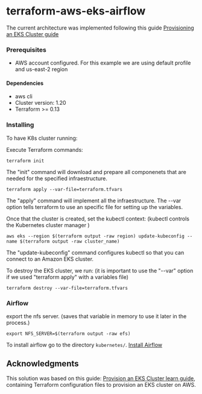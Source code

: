 # terraform-aws-eks-airflow


The current architecture was implemented following this guide [Provisioning an EKS Cluster guide](https://learn.hashicorp.com/terraform/kubernetes/provision-eks-cluster)

### Prerequisites

- AWS account configured. For this example we are using default profile and us-east-2 region

#### Dependencies
- aws cli
- Cluster version: 1.20 
- Terraform >= 0.13

### Installing

To have K8s cluster running:

Execute Terraform commands:

```
terraform init
```
The "init" command will download and prepare all componenets that are needed for the specified infraestructure. 


```
terraform apply --var-file=terraform.tfvars
```
The "apply" command will implement all the infraestructure. The --var option tells terraform to use an specific file for setting up the variables.



Once that the cluster is created, set the kubectl context: (kubectl controls the Kubernetes cluster manager )

```
aws eks --region $(terraform output -raw region) update-kubeconfig --name $(terraform output -raw cluster_name)
```
The "update-kubeconfig" command configures kubectl so that you can connect to an Amazon EKS cluster.



To destroy the EKS cluster, we run: (it is important to use the "--var" option if we used "terraform apply" with a variables file)

```
terraform destroy --var-file=terraform.tfvars
```


### Airflow
export the nfs server. (saves that variable in memory to use it later in the process.)
```
export NFS_SERVER=$(terraform output -raw efs)
```


To install airflow go to the directory `kubernetes/`. [Install Airflow](../kubernetes/README.md)

## Acknowledgments

This solution was based on this guide: [Provision an EKS Cluster learn guide](https://learn.hashicorp.com/terraform/kubernetes/provision-eks-cluster), containing
Terraform configuration files to provision an EKS cluster on AWS.